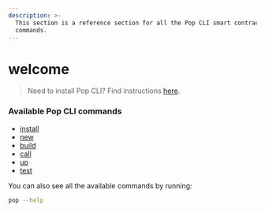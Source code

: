 ```yaml
---
description: >-
  This section is a reference section for all the Pop CLI smart contract
  commands.
---
```


# welcome

> Need to install Pop CLI? Find instructions [here](../welcome/installing-pop-cli/).

### Available Pop CLI commands

* [install](install.md)
* [new](new.md)
* [build](build.md)
* [call](call.md)
* [up](up.md)
* [test](test.md)

You can also see all the available commands by running:

```bash
pop --help
```

